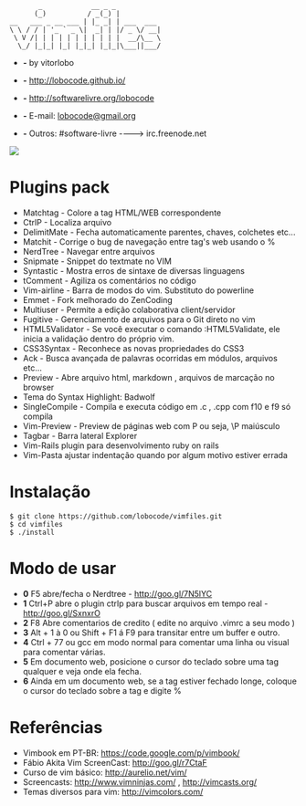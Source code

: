 ```
       _            __ _ _           
      (_)          / _(_) |          
__   ___ _ __ ___ | |_ _| | ___  ___ 
\ \ / / | '_ ` _ \|  _| | |/ _ \/ __|
 \ V /| | | | | | | | | | |  __/\__ \
  \_/ |_|_| |_| |_|_| |_|_|\___||___/

```

* **-** by vitorlobo
* **-** http://lobocode.github.io/
* **-** http://softwarelivre.org/lobocode
* **-** E-mail: lobocode@gmail.org

* **-** Outros: #software-livre ----> irc.freenode.net

<img src="https://raw.githubusercontent.com/lobocode/vimfiles/master/myvim.png" />
</p>

# Plugins pack #

* Matchtag - Colore a tag HTML/WEB correspondente
* CtrlP - Localiza arquivo
* DelimitMate - Fecha automaticamente parentes, chaves, colchetes etc...
* Matchit - Corrige o bug de navegação entre tag's web usando o %
* NerdTree - Navegar entre arquivos
* Snipmate - Snippet do textmate no VIM
* Syntastic - Mostra erros de sintaxe de diversas linguagens
* tComment - Agiliza os comentários no código
* Vim-airline - Barra de modos do vim. Substituto do powerline
* Emmet - Fork melhorado do ZenCoding
* Multiuser - Permite a edição colaborativa client/servidor
* Fugitive - Gerenciamento de arquivos para o Git direto no vim
* HTML5Validator - Se você executar o comando :HTML5Validate, ele inicia a validação dentro do próprio vim.
* CSS3Syntax - Reconhece as novas propriedades do CSS3
* Ack - Busca avançada de palavras ocorridas em módulos, arquivos etc...
* Preview - Abre arquivo html, markdown , arquivos de marcação no browser
* Tema do Syntax Highlight: Badwolf
* SingleCompile - Compila e executa código em .c , .cpp com f10 e f9 só compila
* Vim-Preview - Preview de páginas web com <leader>P ou seja, \P maiúsculo 
* Tagbar - Barra lateral Explorer
* Vim-Rails plugin para desenvolvimento ruby on rails
* Vim-Pasta ajustar indentação quando por algum motivo estiver errada

# Instalação 
```shell
$ git clone https://github.com/lobocode/vimfiles.git
$ cd vimfiles
$ ./install                    
```
 


# Modo de usar #

* **0** F5 abre/fecha o Nerdtree - http://goo.gl/7N5lYC
* **1** Ctrl+P abre o plugin ctrlp para buscar arquivos em tempo real - http://goo.gl/SxnxrO
* **2** F8 Abre comentarios de credito ( edite no arquivo .vimrc a seu modo )
* **3** Alt + 1 à 0 ou Shift + F1 á F9 para transitar entre um buffer e outro.
* **4** Ctrl + 77 ou gcc em modo normal para comentar uma linha ou visual para comentar várias.
* **5** Em documento web, posicione o cursor do teclado sobre uma tag qualquer e veja onde ela fecha.
* **6** Ainda em um documento web, se a tag estiver fechado longe, coloque o cursor do teclado sobre a tag e digite %

# Referências #

* Vimbook em PT-BR: https://code.google.com/p/vimbook/
* Fábio Akita Vim ScreenCast: http://goo.gl/r7CtaF
* Curso de vim básico: http://aurelio.net/vim/
* Screencasts: http://www.vimninjas.com/ , http://vimcasts.org/
* Temas diversos para vim: http://vimcolors.com/ 

